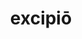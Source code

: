 ---
title: excipiō
meaning: to welcome, receive, catch
pos: verb
inf: excipere
secondppstem: excip
infend: ere
conjugation: third
six: y
---